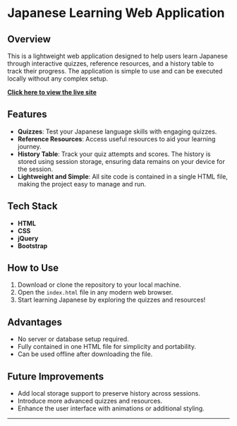 # Japanese Learning Web Application  

## Overview  
This is a lightweight web application designed to help users learn Japanese through interactive quizzes, reference resources, and a history table to track their progress. The application is simple to use and can be executed locally without any complex setup.  

[**Click here to view the live site**](https://yenjapan.netlify.app/)  

## Features  
- **Quizzes**: Test your Japanese language skills with engaging quizzes.  
- **Reference Resources**: Access useful resources to aid your learning journey.  
- **History Table**: Track your quiz attempts and scores. The history is stored using session storage, ensuring data remains on your device for the session.  
- **Lightweight and Simple**: All site code is contained in a single HTML file, making the project easy to manage and run.  

## Tech Stack  
- **HTML**  
- **CSS**  
- **jQuery**  
- **Bootstrap**  

## How to Use  
1. Download or clone the repository to your local machine.  
2. Open the `index.html` file in any modern web browser.  
3. Start learning Japanese by exploring the quizzes and resources!  

## Advantages  
- No server or database setup required.  
- Fully contained in one HTML file for simplicity and portability.  
- Can be used offline after downloading the file.  

## Future Improvements  
- Add local storage support to preserve history across sessions.  
- Introduce more advanced quizzes and resources.  
- Enhance the user interface with animations or additional styling.  

---  
